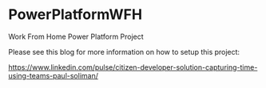 # PowerPlatformWFH
Work From Home Power Platform Project

Please see this blog for more information on how to setup this project:

https://www.linkedin.com/pulse/citizen-developer-solution-capturing-time-using-teams-paul-soliman/
